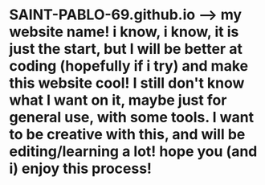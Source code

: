 # SAINT-PABLO-69.github.io --> my website name! i know, i know, it is just the start, but I will be better at  coding (hopefully if i try) and make this website cool! I still don't know what I want on it, maybe just for  general use, with some tools. I want to be creative with this, and will be editing/learning a lot! hope you (and i) enjoy this process!
